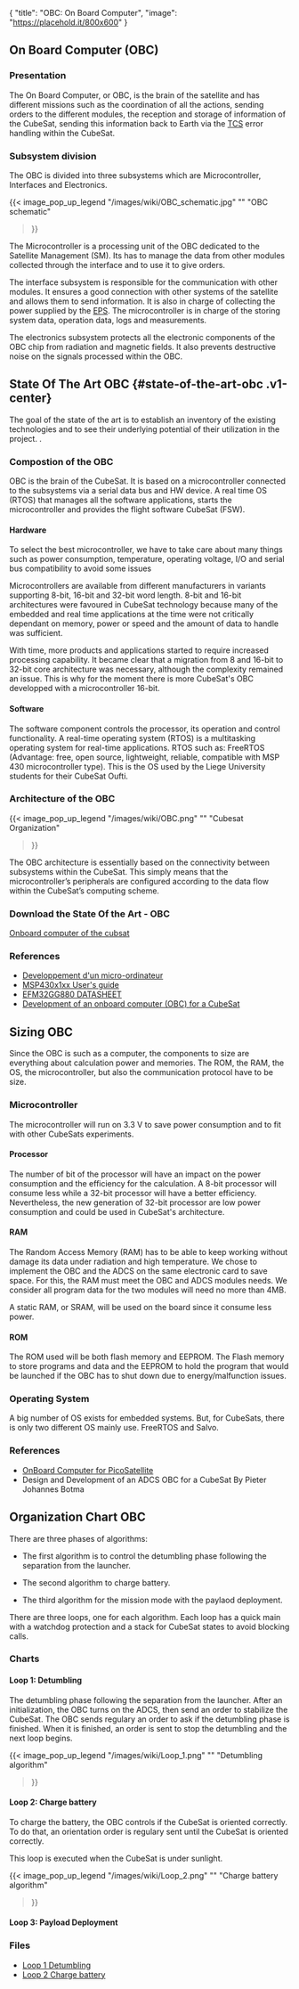 {
    "title": "OBC: On Board Computer",
    "image": "https://placehold.it/800x600"
}

## On Board Computer (OBC)

### Presentation

The On Board Computer, or OBC, is the brain of the satellite and has
different missions such as the coordination of all the actions, sending
orders to the different modules, the reception and storage of
information of the CubeSat, sending this information back to Earth via
the [TCS](ECE3SAT/wiki/tcs/index.html) error handling within the
CubeSat.

### Subsystem division

The OBC is divided into three subsystems which are Microcontroller,
Interfaces and Electronics.

{{<
    image_pop_up_legend
    "/images/wiki/OBC_schematic.jpg"
    ""
    "OBC schematic"
>}}

The Microcontroller is a processing unit of the OBC dedicated to the
Satellite Management (SM). Its has to manage the data from other modules
collected through the interface and to use it to give orders.

The interface subsystem is responsible for the communication with other
modules. It ensures a good connection with other systems of the
satellite and allows them to send information. It is also in charge of
collecting the power supplied by the [EPS](ECE3SAT/wiki/eps/index.html).
The microcontroller is in charge of the storing system data, operation
data, logs and measurements.

The electronics subsystem protects all the electronic components of the
OBC chip from radiation and magnetic fields. It also prevents
destructive noise on the signals processed within the OBC.

## State Of The Art OBC {#state-of-the-art-obc .v1-center}

The goal of the state of the art is to establish an inventory of the
existing technologies and to see their underlying potential of their
utilization in the project. .

### Compostion of the OBC

OBC is the brain of the CubeSat. It is based on a microcontroller
connected to the subsystems via a serial data bus and HW device. A real
time OS (RTOS) that manages all the software applications, starts the
microcontroller and provides the flight software CubeSat (FSW).

#### Hardware

To select the best microcontroller, we have to take care about many
things such as power consumption, temperature, operating voltage, I/O
and serial bus compatibility to avoid some issues

Microcontrollers are available from different manufacturers in variants
supporting 8-bit, 16-bit and 32-bit word length. 8-bit and 16-bit
architectures were favoured in CubeSat technology because many of the
embedded and real time applications at the time were not critically
dependant on memory, power or speed and the amount of data to handle was
sufficient.

With time, more products and applications started to require increased
processing capability. It became clear that a migration from 8 and
16-bit to 32-bit core architecture was necessary, although the
complexity remained an issue. This is why for the moment there is more
CubeSat's OBC developped with a microcontroller 16-bit.

#### Software

The software component controls the processor, its operation and control
functionality. A real-time operating system (RTOS) is a multitasking
operating system for real-time applications. RTOS such as: FreeRTOS
(Advantage: free, open source, lightweight, reliable, compatible with
MSP 430 microcontroller type). This is the OS used by the Liege
University students for their CubeSat Oufti.

### Architecture of the OBC

{{<
    image_pop_up_legend
    "/images/wiki/OBC.png"
    ""
    "Cubesat Organization"
>}}

The OBC architecture is essentially based on the connectivity between
subsystems within the CubeSat. This simply means that the
microcontroller’s peripherals are configured according to the data flow
within the CubeSat’s computing scheme.

### Download the State Of the Art - OBC

[Onboard computer of the cubsat](/wiki/pdf/ON-BOARD-COMPUTER-OF-THE-CUBSAT_version_2.pdf)

### References

* [Developpement d'un micro-ordinateur](http://space.epfl.ch/files/content/sites/space/files/Bulletin%20-%20D%C3%A9veloppement%20d'un%20micro-ordinateur...%20-%2003.10.2014)
* [MSP430x1xx User's guide](http://www.ti.com/lit/ug/slau049f/slau049f.pdf)
* [EFM32GG880 DATASHEET](https://www.silabs.com/documents/public/data-sheets/EFM32GG880.pdf)
* [Development of an onboard computer (OBC) for a CubeSat](http://digitalknowledge.cput.ac.za/jspui/bitstream/11189/1307/1/Lumbwe_T_Final2013.pdf)

## Sizing OBC

Since the OBC is such as a computer, the components to size are
everything about calculation power and memories. The ROM, the RAM, the
OS, the microcontroller, but also the communication protocol have to be
size.

### Microcontroller

The microcontroller will run on 3.3 V to save power consumption and to
fit with other CubeSats experiments.

#### Processor

The number of bit of the processor will have an impact on the power
consumption and the efficiency for the calculation. A 8-bit processor
will consume less while a 32-bit processor will have a better
efficiency. Nevertheless, the new generation of 32-bit processor are low
power consumption and could be used in CubeSat's architecture.

#### RAM

The Random Access Memory (RAM) has to be able to keep working without
damage its data under radiation and high temperature. We chose to
implement the OBC and the ADCS on the same electronic card to save
space. For this, the RAM must meet the OBC and ADCS modules needs. We
consider all program data for the two modules will need no more than
4MB.

A static RAM, or SRAM, will be used on the board since it consume less
power.

#### ROM

The ROM used will be both flash memory and EEPROM. The Flash memory to
store programs and data and the EEPROM to hold the program that would be
launched if the OBC has to shut down due to energy/malfunction issues.

### Operating System

A big number of OS exists for embedded systems. But, for CubeSats, there
is only two different OS mainly use. FreeRTOS and Salvo.

### References

* [OnBoard Computer for PicoSatellite](http://dtusat1.dtusat.dtu.dk/files/filedl.html?fileid=244)
* Design and Development of an ADCS OBC for a CubeSat By Pieter Johannes
Botma

## Organization Chart OBC

There are three phases of algorithms:

-   The first algorithm is to control the detumbling phase following the
    separation from the launcher.

-   The second algorithm to charge battery.

-   The third algorithm for the mission mode with the
    paylaod deployment.

There are three loops, one for each algorithm. Each loop has a quick
main with a watchdog protection and a stack for CubeSat states to avoid
blocking calls.

### Charts

#### **Loop 1: Detumbling**

The detumbling phase following the separation from the launcher. After
an initialization, the OBC turns on the ADCS, then send an order to
stabilize the CubeSat. The OBC sends regulary an order to ask if the
detumbling phase is finished. When it is finished, an order is sent to
stop the detumbling and the next loop begins.

{{<
    image_pop_up_legend
    "/images/wiki/Loop_1.png"
    ""
    "Detumbling algorithm"
>}}

#### **Loop 2: Charge battery**

To charge the battery, the OBC controls if the CubeSat is oriented
correctly. To do that, an orientation order is regulary sent until the
CubeSat is oriented correctly.

This loop is executed when the CubeSat is under sunlight.

{{<
    image_pop_up_legend
    "/images/wiki/Loop_2.png"
    ""
    "Charge battery algorithm"
>}}

#### **Loop 3: Payload Deployment**

### Files

* [Loop 1 Detumbling](/wiki/pdf/Loop_1_Detumbling.pdf)
* [Loop 2 Charge battery](/wiki/pdf/Loop_2_Charge_battery.pdf)
